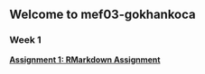 ## Welcome to mef03-gokhankoca

### Week 1
[**Assignment 1: RMarkdown Assignment**](www.google.com)
